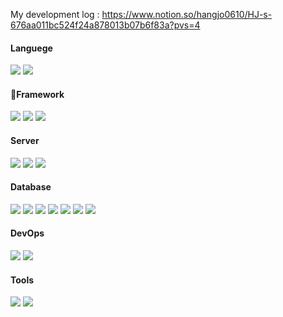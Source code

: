 My development log : https://www.notion.so/hangjo0610/HJ-s-676aa011bc524f24a878013b07b6f83a?pvs=4

#### Languege
<div align="left">
	<img src="https://img.shields.io/badge/Javascript-F7DF1E?style=flat&logo=Javascript&logoColor=white" />
	<img src="https://img.shields.io/badge/Typescript-3178C6?style=flat&logo=Typescript&logoColor=white" />
</div>

#### 🔭Framework
<div align="left">
	<img src="https://img.shields.io/badge/Node.js-339933?style=flat&logo=nodedotjs&logoColor=white" />
	<img src="https://img.shields.io/badge/Express-000000?style=flat&logo=express&logoColor=white" />
	<img src="https://img.shields.io/badge/NestJS-E0234E?style=flat&logo=nestjs&logoColor=white" />
	<!-- 	<img src="https://img.shields.io/badge/letsencrypt-003A70?style=flat&logo=letsencrypt&logoColor=white" />
	<img src="https://img.shields.io/badge/jsonwebtokens-000000?style=flat&logo=jsonwebtokens&logoColor=white" />doc
	<img src="https://img.shields.io/badge/amazons3-569A31?style=flat&logo=amazons3&logoColor=white" />
	<img src="https://img.shields.io/badge/amazonec2-FF9900?style=flat&logo=amazonec2&logoColor=white" />
	<img src="https://img.shields.io/badge/awscodedeploy-569A31?style=flat&logo=AWS codedeploy3&logoColor=white" />
	<img src="https://img.shields.io/badge/nestjs-E0234E?style=flat&logo=nestjs3&logoColor=white" />
	<img src="https://img.shields.io/badge/amazonrds-527FFF?style=flat&logo=amazonrds&logoColor=white" />
-->
</div>

#### Server
<div align="left">
	<img src="https://img.shields.io/badge/AmazonAWS-232F3E?style=flat&logo=amazonaws&logoColor=white" />
	<img src="https://img.shields.io/badge/AmazonEC2-FF9900?style=flat&logo=amazonec2&logoColor=white" />
	<img src="https://img.shields.io/badge/nginx-009639?style=flat&logo=nginx&logoColor=white" />
</div>

#### Database
<div align="left">
	<img src="https://img.shields.io/badge/AmazonRDS-527FFF?style=flat&logo=amazonrds&logoColor=white" />
	<img src="https://img.shields.io/badge/Mysql-4479A1?style=flat&logo=mysql&logoColor=white" />
	<img src="https://img.shields.io/badge/PostgreSQL-4169E1?style=flat&logo=postgresql&logoColor=white" />
	<img src="https://img.shields.io/badge/Redis-DC382D?style=flat&logo=redis&logoColor=white" />
	<img src="https://img.shields.io/badge/Sequelize-52B0E7?style=flat&logo=sequelize&logoColor=white" />
	<img src="https://img.shields.io/badge/Prisma-2D3748?style=flat&logo=prisma&logoColor=white" />
	<img src="https://img.shields.io/badge/Typeorm-262627?style=flat&logo=Typeorm&logoColor=white" />
</div>

#### DevOps
<div align="left">
	<img src="https://img.shields.io/badge/Docker-2496ED?style=flat&logo=docker&logoColor=white" />
	<img src="https://img.shields.io/badge/GithubActions-2088FF?style=flat&logo=githubactions&logoColor=white" />
</div>

#### Tools
<div align="left">
	<img src="https://img.shields.io/badge/Git-F05032?style=flat&logo=git&logoColor=white" />
	<img src="https://img.shields.io/badge/Github-181717?style=flat&logo=github&logoColor=white" />
</div>

<!--
**Hangju0610/hangju0610** is a ✨ _special_ ✨ repository because its `README.md` (this file) appears on your GitHub profile.

Here are some ideas to get you started:

- 🔭 I’m currently working on ...
- 🌱 I’m currently learning ...
- 👯 I’m looking to collaborate on ...
- 🤔 I’m looking for help with ...
- 💬 Ask me about ...
- 📫 How to reach me: ...
- 😄 Pronouns: ...
- ⚡ Fun fact: ...
-->
